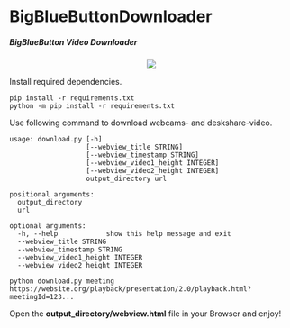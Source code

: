 # BigBlueButtonDownloader
##### BigBlueButton Video Downloader

<p align="center">
  <img src="https://repository-images.githubusercontent.com/331634964/0abaea80-5c90-11eb-80e0-4413ca30e08a" />
</p>

Install required dependencies.
```
pip install -r requirements.txt
python -m pip install -r requirements.txt
```

Use following command to download webcams- and deskshare-video.

```
usage: download.py [-h] 
                   [--webview_title STRING] 
                   [--webview_timestamp STRING]
                   [--webview_video1_height INTEGER]
                   [--webview_video2_height INTEGER]
                   output_directory url

positional arguments:
  output_directory
  url

optional arguments:
  -h, --help            show this help message and exit
  --webview_title STRING
  --webview_timestamp STRING
  --webview_video1_height INTEGER
  --webview_video2_height INTEGER
```

```
python download.py meeting https://website.org/playback/presentation/2.0/playback.html?meetingId=123...
```

Open the **output_directory/webview.html** file in your Browser and enjoy!
